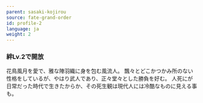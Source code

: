 ```yaml
---
parent: sasaki-kojirou
source: fate-grand-order
id: profile-2
language: ja
weight: 2
---
```


### 絆Lv.2で開放

花鳥風月を愛で、雅な陣羽織に身を包む風流人。
飄々とどこかつかみ所のない性格をしているが、やはり武人であり、正々堂々とした勝負を好む。
人死にが日常だった時代で生きたからか、その死生観は現代人には冷酷なものに見える事も。
